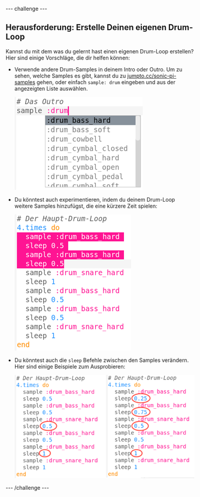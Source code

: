 \--- challenge \---

## Herausforderung: Erstelle Deinen eigenen Drum-Loop

Kannst du mit dem was du gelernt hast einen eigenen Drum-Loop erstellen? Hier sind einige Vorschläge, die dir helfen können:

+ Verwende andere Drum-Samples in deinem Intro oder Outro. Um zu sehen, welche Samples es gibt, kannst du zu [jumpto.cc/sonic-pi-samples](http://jumpto.cc/sonic-pi-samples) gehen, oder einfach `sample: drum` eingeben und aus der angezeigten Liste auswählen.
    
    ![Screenshot](images/drum-outro-challenge.png)

+ Du könntest auch experimentieren, indem du deinem Drum-Loop weitere Samples hinzufügst, die eine kürzere Zeit spielen:
    
    ![Screenshot](images/drum-beat-challenge-1.png)

+ Du könntest auch die `sleep` Befehle zwischen den Samples verändern. Hier sind einige Beispiele zum Ausprobieren:
    
    ![Screenshot](images/drum-beat-challenge-2.png)

\--- /challenge \---